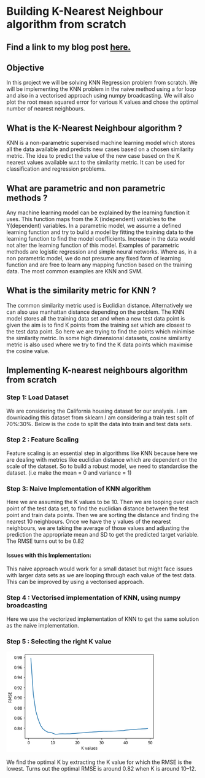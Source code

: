 # Building K-Nearest Neighbour algorithm from scratch

## Find a link to my blog post [here.](https://medium.com/where-quant-meets-data-science/building-k-nearest-neighbour-algorithm-from-scratch-bd0c5df13192)
## Objective
In this project we will be solving KNN Regression problem from scratch. We will be implementing the KNN problem in the naive method using a for loop and also in a vectorised approach using numpy broadcasting. We will also plot the root mean squared error for various K values and chose the optimal number of nearest neighbours.

## What is the K-Nearest Neighbour algorithm ?
KNN is a non-parametric supervised machine learning model which stores all the data available and predicts new cases based on a chosen similarity metric. The idea to predict the value of the new case based on the K nearest values available w.r.t to the similarity metric. It can be used for classification and regression problems.

## What are parametric and non parametric methods ?
Any machine learning model can be explained by the learning function it uses. This function maps from the X (independent) variables to the Y(dependent) variables. In a parametric model, we assume a defined learning function and try to build a model by fitting the training data to the learning function to find the model coefficients. Increase in the data would not alter the learning function of this model. Examples of parametric methods are logistic regression and simple neural networks.
Where as, in a non parametric model, we do not presume any fixed form of learning function and are free to learn any mapping function based on the training data. The most common examples are KNN and SVM.

## What is the similarity metric for KNN ?
The common similarity metric used is Euclidian distance. Alternatively we can also use manhattan distance depending on the problem. The KNN model stores all the training data set and when a new test data point is given the aim is to find K points from the training set which are closest to the test data point. So here we are trying to find the points which minimise the similarity metric.
In some high dimensional datasets, cosine similarity metric is also used where we try to find the K data points which maximise the cosine value.

## Implementing K-nearest neighbours algorithm from scratch
### Step 1: Load Dataset
We are considering the California housing dataset for our analysis. I am downloading this dataset from sklearn.I am considering a train test split of 70%:30%. Below is the code to split the data into train and test data sets.

### Step 2 : Feature Scaling
Feature scaling is an essential step in algorithms like KNN because here we are dealing with metrics like euclidian distance which are dependent on the scale of the dataset. So to build a robust model, we need to standardise the dataset. (i.e make the mean = 0 and variance = 1)

### Step 3: Naive Implementation of KNN algorithm
Here we are assuming the K values to be 10. Then we are looping over each point of the test data set, to find the euclidian distance between the test point and train data points. Then we are sorting the distance and finding the nearest 10 neighbours. Once we have the y values of the nearest neighbours, we are taking the average of those values and adjusting the prediction the appropriate mean and SD to get the predicted target variable. The RMSE turns out to be 0.82

#### Issues with this Implementation:
This naive approach would work for a small dataset but might face issues with larger data sets as we are looping through each value of the test data. This can be improved by using a vectorised approach.

### Step 4 : Vectorised implementation of KNN, using numpy broadcasting
Here we use the vectorized implementation of KNN to get the same solution as the naive implementation. 

### Step 5 : Selecting the right K value
![](/Images/RMSE.png)

We find the optimal K by extracting the K value for which the RMSE is the lowest. Turns out the optimal RMSE is around 0.82 when K is around 10–12.



